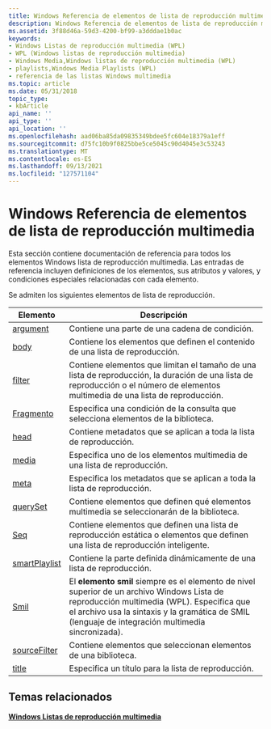 ```yaml
---
title: Windows Referencia de elementos de lista de reproducción multimedia
description: Windows Referencia de elementos de lista de reproducción multimedia
ms.assetid: 3f88d46a-59d3-4200-bf99-a3dddae1b0ac
keywords:
- Windows Listas de reproducción multimedia (WPL)
- WPL (Windows listas de reproducción multimedia)
- Windows Media,Windows listas de reproducción multimedia (WPL)
- playlists,Windows Media Playlists (WPL)
- referencia de las listas Windows multimedia
ms.topic: article
ms.date: 05/31/2018
topic_type:
- kbArticle
api_name: ''
api_type: ''
api_location: ''
ms.openlocfilehash: aad06ba85da09835349bdee5fc604e18379a1eff
ms.sourcegitcommit: d75fc10b9f0825bbe5ce5045c90d4045e3c53243
ms.translationtype: MT
ms.contentlocale: es-ES
ms.lasthandoff: 09/13/2021
ms.locfileid: "127571104"
---
```

# <a name="windows-media-playlist-elements-reference"></a>Windows Referencia de elementos de lista de reproducción multimedia

Esta sección contiene documentación de referencia para todos los elementos Windows lista de reproducción multimedia. Las entradas de referencia incluyen definiciones de los elementos, sus atributos y valores, y condiciones especiales relacionadas con cada elemento.

Se admiten los siguientes elementos de lista de reproducción.



| Elemento                                    | Descripción                                                                                                                                                                                          |
|--------------------------------------------|------------------------------------------------------------------------------------------------------------------------------------------------------------------------------------------------------|
| [argument](argument-element.md)           | Contiene una parte de una cadena de condición.                                                                                                                                                          |
| [body](body-element.md)                   | Contiene los elementos que definen el contenido de una lista de reproducción.                                                                                                                                        |
| [filter](filter-element.md)               | Contiene elementos que limitan el tamaño de una lista de reproducción, la duración de una lista de reproducción o el número de elementos multimedia de una lista de reproducción.                                                                                 |
| [Fragmento](fragment-element.md)           | Especifica una condición de la consulta que selecciona elementos de la biblioteca.                                                                                                                            |
| [head](head-element.md)                   | Contiene metadatos que se aplican a toda la lista de reproducción.                                                                                                                                               |
| [media](media-element.md)                 | Especifica uno de los elementos multimedia de una lista de reproducción.                                                                                                                                                      |
| [meta](meta-element.md)                   | Especifica los metadatos que se aplican a toda la lista de reproducción.                                                                                                                                              |
| [querySet](queryset-element.md)           | Contiene elementos que definen qué elementos multimedia se seleccionarán de la biblioteca.                                                                                                                   |
| [Seq](seq-element.md)                     | Contiene elementos que definen una lista de reproducción estática o elementos que definen una lista de reproducción inteligente.                                                                                                            |
| [smartPlaylist](smartplaylist-element.md) | Contiene la parte definida dinámicamente de una lista de reproducción.                                                                                                                                              |
| [Smil](smil-element.md)                   | El **elemento smil** siempre es el elemento de nivel superior de un archivo Windows Lista de reproducción multimedia (WPL). Especifica que el archivo usa la sintaxis y la gramática de SMIL (lenguaje de integración multimedia sincronizada). |
| [sourceFilter](sourcefilter-element.md)   | Contiene elementos que seleccionan elementos de una biblioteca.                                                                                                                                                  |
| [title](title-element--wpl.md)            | Especifica un título para la lista de reproducción.                                                                                                                                                                  |



 

## <a name="related-topics"></a>Temas relacionados

<dl> <dt>

[**Windows Listas de reproducción multimedia**](windows-media-playlists.md)
</dt> </dl>

 

 




